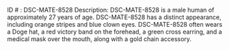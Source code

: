 ID # : DSC-MATE-8528
Description: DSC-MATE-8528 is a male human of approximately 27 years of age. DSC-MATE-8528 has a distinct appearance, including orange stripes and blue clown eyes. DSC-MATE-8528 often wears a Doge hat, a red victory band on the forehead, a green cross earring, and a medical mask over the mouth, along with a gold chain accessory.